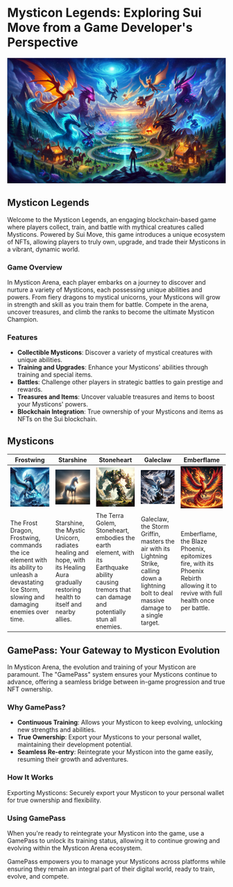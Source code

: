 # Mysticon Legends: Exploring Sui Move from a Game Developer's Perspective

![Mysticon Legends Banner](assets/mysticon-legends.webp)

## Mysticon Legends

Welcome to the Mysticon Legends, an engaging blockchain-based game where players collect, train, and battle with mythical creatures called Mysticons. Powered by Sui Move, this game introduces a unique ecosystem of NFTs, allowing players to truly own, upgrade, and trade their Mysticons in a vibrant, dynamic world.

### Game Overview

In Mysticon Arena, each player embarks on a journey to discover and nurture a variety of Mysticons, each possessing unique abilities and powers. From fiery dragons to mystical unicorns, your Mysticons will grow in strength and skill as you train them for battle. Compete in the arena, uncover treasures, and climb the ranks to become the ultimate Mysticon Champion.

### Features

- **Collectible Mysticons**: Discover a variety of mystical creatures with unique abilities.
- **Training and Upgrades**: Enhance your Mysticons' abilities through training and special items.
- **Battles**: Challenge other players in strategic battles to gain prestige and rewards.
- **Treasures and Items**: Uncover valuable treasures and items to boost your Mysticons' powers.
- **Blockchain Integration**: True ownership of your Mysticons and items as NFTs on the Sui blockchain.

## Mysticons

| Frostwing | Starshine | Stoneheart | Galeclaw | Emberflame |
|-----------|-----------|------------|----------|-----------|
| ![Frostwing](assets/frostwing.webp) | ![Starshine](assets/starshine.webp) | ![Stoneheart](assets/stoneheart.webp) | ![Galeclaw](assets/galeclaw.webp) | ![Emberflame](assets/emberflame.webp) |
| The Frost Dragon, Frostwing, commands the ice element with its ability to unleash a devastating Ice Storm, slowing and damaging enemies over time. | Starshine, the Mystic Unicorn, radiates healing and hope, with its Healing Aura gradually restoring health to itself and nearby allies. | The Terra Golem, Stoneheart, embodies the earth element, with its Earthquake ability causing tremors that can damage and potentially stun all enemies. | Galeclaw, the Storm Griffin, masters the air with its Lightning Strike, calling down a lightning bolt to deal massive damage to a single target. | Emberflame, the Blaze Phoenix, epitomizes fire, with its Phoenix Rebirth allowing it to revive with full health once per battle. |

## GamePass: Your Gateway to Mysticon Evolution

In Mysticon Arena, the evolution and training of your Mysticon are paramount. The "GamePass" system ensures your Mysticons continue to advance, offering a seamless bridge between in-game progression and true NFT ownership.

### Why GamePass?

- **Continuous Training**: Allows your Mysticon to keep evolving, unlocking new strengths and abilities.
- **True Ownership**: Export your Mysticons to your personal wallet, maintaining their development potential.
- **Seamless Re-entry**: Reintegrate your Mysticon into the game easily, resuming their growth and adventures.

### How It Works

Exporting Mysticons: Securely export your Mysticon to your personal wallet for true ownership and flexibility.

### Using GamePass

When you're ready to reintegrate your Mysticon into the game, use a GamePass to unlock its training status, allowing it to continue growing and evolving within the Mysticon Arena ecosystem.

GamePass empowers you to manage your Mysticons across platforms while ensuring they remain an integral part of their digital world, ready to train, evolve, and compete.
